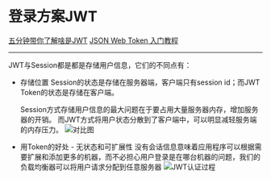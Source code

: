 登录方案JWT
===

[五分钟带你了解啥是JWT](https://zhuanlan.zhihu.com/p/86937325)
[JSON Web Token 入门教程](http://www.ruanyifeng.com/blog/2018/07/json_web_token-tutorial.html)

----

JWT与Session都是都是存储用户信息，它们的不同点有：  

- 存储位置
  Session的状态是存储在服务器端，客户端只有session id；而JWT Token的状态是存储在客户端。

  Session方式存储用户信息的最大问题在于要占用大量服务器内存，增加服务器的开销。
  而JWT方式将用户状态分散到了客户端中，可以明显减轻服务端的内存压力。
  ![对比图](https://pic3.zhimg.com/80/v2-b7eeaf69feb5cbbadea7e0c73056da7a_1440w.jpg)
- 用Token的好处 - 无状态和可扩展性
  没有会话信息意味着应用程序可以根据需要扩展和添加更多的机器，而不必担心用户登录是在哪台机器的问题，我们的负载均衡器可以将用户请求分配到任意服务器
  ![JWT认证过程](https://pic1.zhimg.com/80/v2-7789057d5744891fdf3366d7887ab6e8_1440w.jpg)
